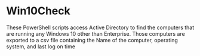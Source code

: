 # Win10Check
These PowerShell scripts access Active Directory to find the computers that are running any Windows 10 other than Enterprise. Those computers are exported to a csv file containing the Name of the computer, operating system, and last log on time
